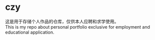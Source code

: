 # czy
这是用于存储个人作品的仓库，仅供本人应聘和求学使用。  
This is my repo about personal portfolio exclusive for employment and educational application.
